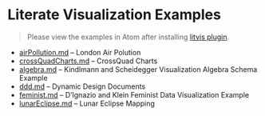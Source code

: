 # Literate Visualization Examples

> Please view the examples in Atom after installing [litvis plugin](https://github.com/gicentre/markdown-preview-enhanced-with-litvis#atom-markdown-preview-enhanced-with-litvis).

*   [airPollution.md](airPollution.md) – London Air Polution
*   [crossQuadCharts.md](crossQuadCharts.md) – CrossQuad Charts
*   [algebra.md](algebra.md) – Kindlmann and Scheidegger Visualization Algebra Schema Example
*   [ddd.md](ddd.md) – Dynamic Design Documents
*   [feminist.md](feminist.md) – D’Ignazio and Klein Feminist Data Visualization Example
*   [lunarEclipse.md](lunarEclipse.md) – Lunar Eclipse Mapping
